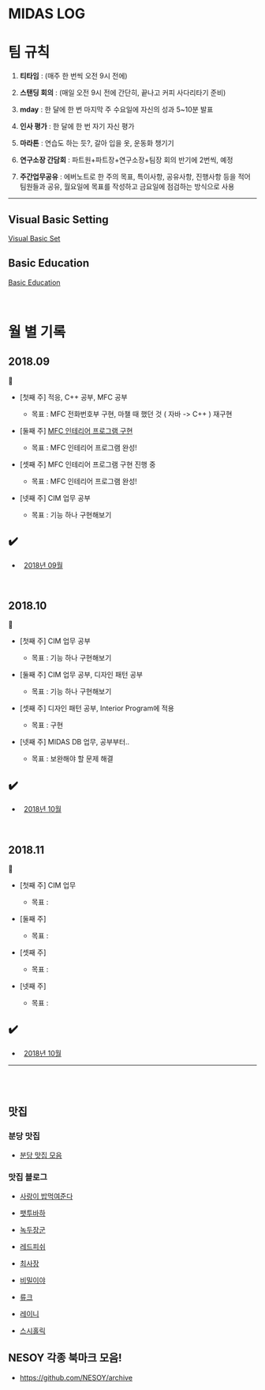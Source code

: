 # MIDAS LOG

# 팀 규칙

1. __티타임__ : (매주 한 번씩 오전 9시 전에)

2. __스탠딩 회의__ : (매일 오전 9시 전에 간단히, 끝나고 커피 사다리타기 준비)

3. __mday__ : 한 달에 한 번 마지막 주 수요일에 자신의 성과 5~10분 발표

4. __인사 평가__ : 한 달에 한 번 자기 자신 평가

5. __마라톤__ : 연습도 하는 듯?, 갈아 입을 옷, 운동화 챙기기

6. __연구소장 간담회__ : 파트원+파트장+연구소장+팀장 회의 반기에 2번씩, 예정

7. __주간업무공유__ : 에버노트로 한 주의 목표, 특이사항, 공유사항, 진행사항 등을 적어 팀원들과 공유, 월요일에 목표를 작성하고 금요일에 점검하는 방식으로 사용

---

## Visual Basic Setting

[Visual Basic Set](/contents/VisualBasicSet.md)

## Basic Education

[Basic Education](/contents/BasicEducation/README.md)

<br/>

# 월 별 기록

## 2018.09
:memo:
* [첫째 주] 적응, C++ 공부, MFC 공부
  * 목표 : MFC 전화번호부 구현, 마챌 때 했던 것 ( 자바 -> C++ ) 재구현

* [둘째 주] [MFC 인테리어 프로그램 구현](https://github.com/wnsgml972/MFC-InteriorProgram)
  * 목표 : MFC 인테리어 프로그램 완성!

* [셋째 주] MFC 인테리어 프로그램 구현 진행 중
  * 목표 : MFC 인테리어 프로그램 완성!

* [넷째 주] CIM 업무 공부
  * 목표 : 기능 하나 구현해보기


## :heavy_check_mark:
* &nbsp; [2018년 09월](/contents/2018.09/09.md)

<br/>

## 2018.10
:memo:
* [첫째 주] CIM 업무 공부
  * 목표 : 기능 하나 구현해보기

* [둘째 주] CIM 업무 공부, 디자인 패턴 공부
  * 목표 : 기능 하나 구현해보기

* [셋째 주] 디자인 패턴 공부, Interior Program에 적용
  * 목표 : 구현

* [넷째 주] MIDAS DB 업무, 공부부터..
  * 목표 : 보완해야 할 문제 해결


## :heavy_check_mark:
* &nbsp; [2018년 10월](/contents/2018.10/10.md)

<br/>

## 2018.11
:memo:
* [첫째 주] CIM 업무
  * 목표 :

* [둘째 주]
  * 목표 :

* [셋째 주]
  * 목표 :

* [넷째 주]
  * 목표 :


## :heavy_check_mark:
* &nbsp; [2018년 10월](/contents/2018.10/11.md)

---

<br/><br/>

## 맛집

### 분당 맛집

* [분당 맛집 모음](https://github.com/JeaSungLEE/bundang)

### 맛집 블로그

* [사랑이 밥먹여준다](https://blog.naver.com/zephyr122059)

* [팻투바하](http://blog.naver.com/pat2bach)

* [녹두장군](http://hsong.egloos.com/)

* [레드피쉬](http://redfish.egloos.com/)

* [최사장](https://blog.naver.com/mpasdf)

* [비밀이야](https://blog.naver.com/mardukas)

* [류크](https://blog.naver.com/luke_suh)

* [레이니](https://blog.naver.com/paperchan)

* [스시홀릭](https://blog.naver.com/blue85888)


## NESOY 각종 북마크 모음!

* <https://github.com/NESOY/archive>
